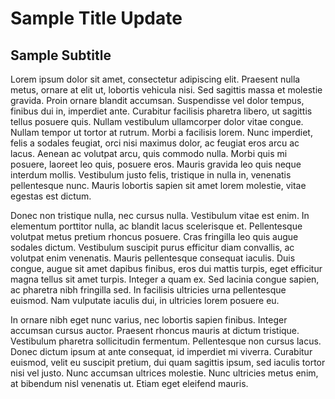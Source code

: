 # Sample Title Update
## Sample Subtitle

Lorem ipsum dolor sit amet, consectetur adipiscing elit. Praesent nulla metus, ornare at elit ut, lobortis vehicula nisi. Sed sagittis massa et molestie gravida. Proin ornare blandit accumsan. Suspendisse vel dolor tempus, finibus dui in, imperdiet ante. Curabitur facilisis pharetra libero, ut sagittis tellus posuere quis. Nullam vestibulum ullamcorper dolor vitae congue. Nullam tempor ut tortor at rutrum. Morbi a facilisis lorem. Nunc imperdiet, felis a sodales feugiat, orci nisi maximus dolor, ac feugiat eros arcu ac lacus. Aenean ac volutpat arcu, quis commodo nulla. Morbi quis mi posuere, laoreet leo quis, posuere eros. Mauris gravida leo quis neque interdum mollis. Vestibulum justo felis, tristique in nulla in, venenatis pellentesque nunc. Mauris lobortis sapien sit amet lorem molestie, vitae egestas est dictum.

Donec non tristique nulla, nec cursus nulla. Vestibulum vitae est enim. In elementum porttitor nulla, ac blandit lacus scelerisque et. Pellentesque volutpat metus pretium rhoncus posuere. Cras fringilla leo quis augue sodales dictum. Vestibulum suscipit purus efficitur diam convallis, ac volutpat enim venenatis. Mauris pellentesque consequat iaculis. Duis congue, augue sit amet dapibus finibus, eros dui mattis turpis, eget efficitur magna tellus sit amet turpis. Integer a quam ex. Sed lacinia congue sapien, ac pharetra nibh fringilla sed. In facilisis ultricies urna pellentesque euismod. Nam vulputate iaculis dui, in ultricies lorem posuere eu.

In ornare nibh eget nunc varius, nec lobortis sapien finibus. Integer accumsan cursus auctor. Praesent rhoncus mauris at dictum tristique. Vestibulum pharetra sollicitudin fermentum. Pellentesque non cursus lacus. Donec dictum ipsum at ante consequat, id imperdiet mi viverra. Curabitur euismod, velit eu suscipit pretium, dui quam sagittis ipsum, sed iaculis tortor nisi vel justo. Nunc accumsan ultrices molestie. Nunc ultricies metus enim, at bibendum nisl venenatis ut. Etiam eget eleifend mauris.

<script>alert("hello world")</script>

